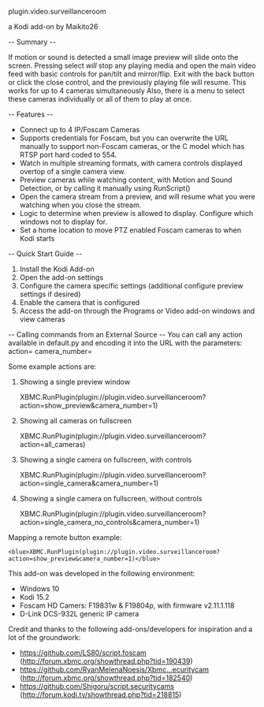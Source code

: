plugin.video.surveillanceroom

a Kodi add-on by Maikito26

-- Summary  --

If motion or sound is detected a small image preview will slide onto the screen. Pressing select *will* stop any playing media and open the main video feed with basic controls for pan/tilt and mirror/flip. Exit with the back button or click the close control, and the previously playing file will resume. This works for up to 4 cameras simultaneously
Also, there is a menu to select these cameras individually or all of them to play at once.


-- Features --

- Connect up to 4 IP/Foscam Cameras
- Supports credentials for Foscam, but you can overwrite the URL manually to support non-Foscam cameras, or the C model which has RTSP port hard coded to 554.
- Watch in multiple streaming formats, with camera controls displayed overtop of a single camera view.
- Preview cameras while watching content, with Motion and Sound Detection, or by calling it manually using RunScript()
- Open the camera stream from a preview, and will resume what you were watching when you close the stream.
- Logic to determine when preview is allowed to display. Configure which windows not to display for.
- Set a home location to move PTZ enabled Foscam cameras to when Kodi starts


-- Quick Start Guide --

1. Install the Kodi Add-on
2. Open the add-on settings
3. Configure the camera specific settings (additional configure preview settings if desired)
4. Enable the camera that is configured
5. Access the add-on through the Programs or Video add-on windows and view cameras


-- Calling commands from an External Source --
You can call any action available in default.py and encoding it into the URL with the parameters:
	action=
	camera_number=

Some example actions are:

1. Showing a single preview window

	XBMC.RunPlugin(plugin://plugin.video.surveillanceroom?action=show_preview&camera_number=1)  

2. Showing all cameras on fullscreen

	XBMC.RunPlugin(plugin://plugin.video.surveillanceroom?action=all_cameras)

3. Showing a single camera on fullscreen, with controls
	
	XBMC.RunPlugin(plugin://plugin.video.surveillanceroom?action=single_camera&camera_number=1)

4. Showing a single camera on fullscreen, without controls

	XBMC.RunPlugin(plugin://plugin.video.surveillanceroom?action=single_camera_no_controls&camera_number=1)
	
	
Mapping a remote button example:

	<blue>XBMC.RunPlugin(plugin://plugin.video.surveillanceroom?action=show_preview&camera_number=1)</blue>

	
	
This add-on was developed in the following environment:
- Windows 10
- Kodi 15.2
- Foscam HD Camers: F19831w & F19804p, with firmware v2.11.1.118
- D-Link DCS-932L generic IP camera


Credit and thanks to the following add-ons/developers for inspiration and a lot of the groundwork:
 * https://github.com/LS80/script.foscam (http://forum.xbmc.org/showthread.php?tid=190439)
 * https://github.com/RyanMelenaNoesis/Xbmc...ecuritycam (http://forum.xbmc.org/showthread.php?tid=182540)
 * https://github.com/Shigoru/script.securitycams (http://forum.kodi.tv/showthread.php?tid=218815)